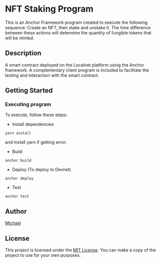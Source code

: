 # NFT Staking Program

This is an Anchor Framework program created to execute the following sequence: Create an NFT, then stake and unstake it. The time difference between these actions will determine the quantity of fungible tokens that will be minted.

## Description

A smart contract deployed on the Localnet platform using the Anchor framework. A complementary client program is included to facilitate the testing and interaction with the smart contract.

## Getting Started

### Executing program

To execute, follow these steps:

- Install dependencies

`yarn install`

and install yarn if getting error.

- Build

`anchor build`

- Deploy (To deploy to Devnet)

`anchor deploy`

- Test

`anchor test`

## Author

[Michael](https://github.com/m-azra3l)

## License

This project is licensed under the [MIT License](LICENSE).
You can make a copy of the project to use for your own purposes.
